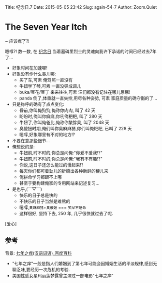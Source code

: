 Title: 纪念日.7
Date: 2015-05-05 23:42
Slug: again-54-7
Author: Zoom.Quiet


# The Seven Year Itch
~ 应该痒了?!


嗯啍?! 数一数, 在 [纪念日](http://momoko.in/events/again-54.html) 
当着墓碑里烈士的灵魂向我许下承诺的时间已经过去7年了...

- 好象时间在加速哪!
- 好象没有作什么事儿哪:
    + 买了车,可素 俺驾照一直没有
    + 牛妞学了琴,可素 一直没弹成调儿
    + buka/豆花/豆丁 来来往往,可素 汪们都没有记住在哪儿尿尿!
    + panda 倒了,体重就一直失控,用尽各种姿势, 可素 家庭质量的确守衡的了...
- 只是称呼的确有了点点变化:
    + 昏前,你叫俺狗狗,俺称你肉肉, 叫了 42 天
    + 盼盼时,俺叫你痲痲,你吼俺粑粑, 叫了 280 天
    + 牛妞了,你叫俺爸比,俺称你酸胖臭, 叫了 2048 天
    + 臭傻妞时期,俺们叫你臭麻麻猪,你们叫俺粑粑, 已叫了 228 天
    + 嗯啍,好象哪里有不对的地方!?
- 不要在意那些细节...
- 俺想说的是:
    + 牛妞前,时不时的,你总是问俺:"你爱不爱我!?"
    + 牛妞前,时不时的,你总是问俺:"我有不有趣!?"
    + 你说,这日子还怎么能过的慢起来!?
    + 每天你们都可着劲儿的折腾出各种新鲜的梗儿来
    + 俺拼命学习都跟不上哪
    + 甚至于要构建俺家的专用网站来记述复习...
- 是也乎,(￣▽￣)
    + 快乐的日子总是快的
    + 不快乐的日子当然是难熬的
    + 嗯啍,`臭麻麻猪`+`臭傻妞` === `笑屎不赔命`
    + 这样很好, 坚持下去, 250 年, 几乎很快就过去了呢.


[爱心]


## 参考

背景: [七年之痒(汉语词语)_百度百科](http://baike.baidu.com/link?url=0Tt5_tewDFKvwjJ4RC8EOcgtQoZS_OjP2MSIvanp4INAyEAsAVpFUOSdiAxwcHhj3LvuK_X8wzQPJ2Y8UdP0t8BWWjKfpxLyoigrHJK20Je)

- "七年之痒"一般是指人们婚姻到了第七年可能会因婚姻生活的平淡规律,感到无聊乏味,要经历一次危机的考验. 
- 美国性感女星玛丽莲梦露曾主演过一部电影"七年之痒"

